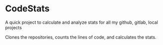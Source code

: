 # CodeStats
A quick project to calculate and analyze stats for all my github, gitlab, local projects

Clones the repositories, counts the lines of code, and calculates the stats.